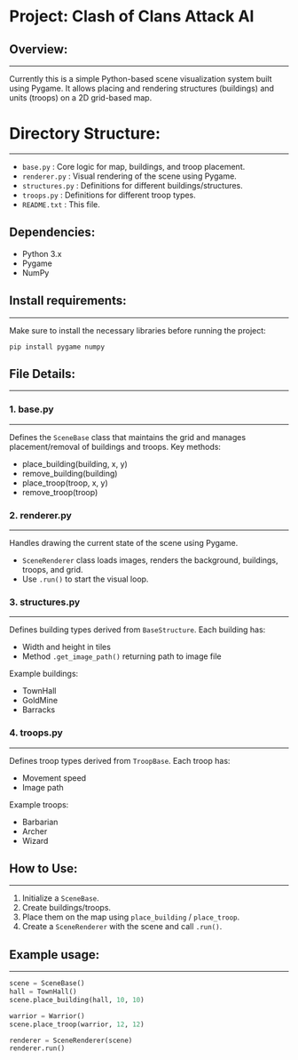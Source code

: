 # Project: Clash of Clans Attack AI

## Overview:
---------
Currently this is a simple Python-based scene visualization system built using Pygame. It allows placing and rendering structures (buildings) and units (troops) on a 2D grid-based map.

# Directory Structure:
--------------------
- `base.py`        : Core logic for map, buildings, and troop placement.
- `renderer.py`    : Visual rendering of the scene using Pygame.
- `structures.py`  : Definitions for different buildings/structures.
- `troops.py`      : Definitions for different troop types.
- `README.txt`     : This file.

## Dependencies:
- Python 3.x
- Pygame
- NumPy

## Install requirements:
---------------------
Make sure to install the necessary libraries before running the project:

    pip install pygame numpy

## File Details:
-------------

### 1. base.py
-----------
Defines the `SceneBase` class that maintains the grid and manages placement/removal of buildings and troops. 
Key methods:
- place_building(building, x, y)
- remove_building(building)
- place_troop(troop, x, y)
- remove_troop(troop)

### 2. renderer.py
--------------
Handles drawing the current state of the scene using Pygame.
- `SceneRenderer` class loads images, renders the background, buildings, troops, and grid.
- Use `.run()` to start the visual loop.

### 3. structures.py
----------------
Defines building types derived from `BaseStructure`. Each building has:
- Width and height in tiles
- Method `.get_image_path()` returning path to image file

Example buildings:
- TownHall
- GoldMine
- Barracks

### 4. troops.py
------------
Defines troop types derived from `TroopBase`. Each troop has:
- Movement speed
- Image path

Example troops:
- Barbarian
- Archer
- Wizard

## How to Use:
-----------
1. Initialize a `SceneBase`.
2. Create buildings/troops.
3. Place them on the map using `place_building` / `place_troop`.
4. Create a `SceneRenderer` with the scene and call `.run()`.

## Example usage:
--------------
```python
scene = SceneBase()
hall = TownHall()
scene.place_building(hall, 10, 10)

warrior = Warrior()
scene.place_troop(warrior, 12, 12)

renderer = SceneRenderer(scene)
renderer.run()
